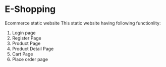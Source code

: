 # E-Shopping
Ecommerce static website
This static website having following functionlity:
1. Login page
2. Register Page
3. Product Page
4. Product Detail Page
5. Cart Page
6. Place order page 
